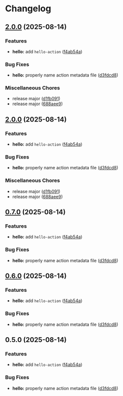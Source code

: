 # Changelog

## [2.0.0](https://github.com/cVladu/try-release-please/compare/hello-action-v2.0.0...hello-action-v2.0.0) (2025-08-14)


### Features

* **hello:** add `hello-action` ([f4ab54a](https://github.com/cVladu/try-release-please/commit/f4ab54afedd358131fcc6babafb1948fff016d95))


### Bug Fixes

* **hello:** properly name action metadata file ([d3fdcd8](https://github.com/cVladu/try-release-please/commit/d3fdcd87f8313357ac69fb87d4ada96e9e110726))


### Miscellaneous Chores

* release major ([d1fb091](https://github.com/cVladu/try-release-please/commit/d1fb0911962dda91782337b6ef3c9551a1a01239))
* release major ([688aee9](https://github.com/cVladu/try-release-please/commit/688aee9250e163cf6d3b3167e1fa93053ba418ec))

## [2.0.0](https://github.com/cVladu/try-release-please/compare/v0.7.0...v2.0.0) (2025-08-14)


### Features

* **hello:** add `hello-action` ([f4ab54a](https://github.com/cVladu/try-release-please/commit/f4ab54afedd358131fcc6babafb1948fff016d95))


### Bug Fixes

* **hello:** properly name action metadata file ([d3fdcd8](https://github.com/cVladu/try-release-please/commit/d3fdcd87f8313357ac69fb87d4ada96e9e110726))


### Miscellaneous Chores

* release major ([d1fb091](https://github.com/cVladu/try-release-please/commit/d1fb0911962dda91782337b6ef3c9551a1a01239))
* release major ([688aee9](https://github.com/cVladu/try-release-please/commit/688aee9250e163cf6d3b3167e1fa93053ba418ec))

## [0.7.0](https://github.com/cVladu/try-release-please/compare/v0.6.0...v0.7.0) (2025-08-14)


### Features

* **hello:** add `hello-action` ([f4ab54a](https://github.com/cVladu/try-release-please/commit/f4ab54afedd358131fcc6babafb1948fff016d95))


### Bug Fixes

* **hello:** properly name action metadata file ([d3fdcd8](https://github.com/cVladu/try-release-please/commit/d3fdcd87f8313357ac69fb87d4ada96e9e110726))

## [0.6.0](https://github.com/cVladu/try-release-please/compare/v0.5.0...v0.6.0) (2025-08-14)


### Features

* **hello:** add `hello-action` ([f4ab54a](https://github.com/cVladu/try-release-please/commit/f4ab54afedd358131fcc6babafb1948fff016d95))


### Bug Fixes

* **hello:** properly name action metadata file ([d3fdcd8](https://github.com/cVladu/try-release-please/commit/d3fdcd87f8313357ac69fb87d4ada96e9e110726))

## 0.5.0 (2025-08-14)


### Features

* **hello:** add `hello-action` ([f4ab54a](https://github.com/cVladu/try-release-please/commit/f4ab54afedd358131fcc6babafb1948fff016d95))


### Bug Fixes

* **hello:** properly name action metadata file ([d3fdcd8](https://github.com/cVladu/try-release-please/commit/d3fdcd87f8313357ac69fb87d4ada96e9e110726))
